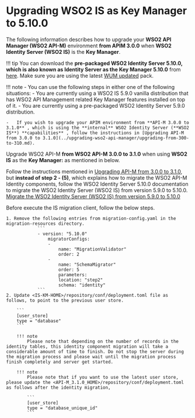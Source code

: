 # Upgrading WSO2 IS as Key Manager to 5.10.0

The following information describes how to upgrade your **WSO2 API Manager (WSO2 API-M)** environment **from APIM 3.0.0** when **WSO2 Identity Server (WSO2 IS)** is the **Key Manager**.

!!! tip
    You can download the **pre-packaged WSO2 Identity Server 5.10.0, which is also known as Identity Server as the Key Manager 5.10.0** from [here](https://wso2.com/api-management/install/key-manager/). Make sure you are using the latest [WUM updated](https://docs.wso2.com/display/updates/Getting+Started) pack.

!!! note
    -   You can use the following steps in either one of the following situations:
        -   You are currently using a WSO2 IS 5.9.0 vanilla distribution that has WSO2 API Management related Key Manager features installed on top of it.
        -   You are currently using a pre-packaged WSO2 Identity Server 5.9.0 distribution.

    -   If you wish to upgrade your APIM environment from **API-M 3.0.0 to 3.1.0** , which is using the **internal** WSO2 Identity Server (**WSO2 IS**) **capabilities** , follow the instructions in [Upgrading API-M from 3.0.0 to 3.1.0](../upgrading-wso2-api-manager/upgrading-from-300-to-310.md).


Upgrade WSO2 API-M **from WSO2 API-M 3.0.0 to 3.1.0** when using **WSO2 IS** as the **Key Manager:** as mentioned in below.

Follow the instructions mentioned in [Upgrading API-M from 3.0.0 to 3.1.0](../upgrading-wso2-api-manager/upgrading-from-300-to-310.md), 
but **instead of step 2 - (5)**, which explains how to migrate the WSO2 API-M Identity components, 
follow the WSO2 Identity Server 5.10.0 documentation to migrate the WSO2 Identity Server (WSO2 IS) from version 5.9.0 to 5.10.0.
[Migrate the WSO2 Identity Server (WSO2 IS) from version 5.9.0 to 5.10.0](https://is.docs.wso2.com/en/5.10.0/setup/migrating-to-5100/)

Before execute the IS migration client, follow the below steps.

    1. Remove the following entries from migration-config.yaml in the migration-resources directory.
                ```
                - version: "5.10.0"
                    migratorConfigs:
                    -
                        name: "MigrationValidator"
                        order: 2
                    -
                        name: "SchemaMigrator"
                        order: 5
                        parameters:
                        location: "step2"
                        schema: "identity"
                ```
    2. Update <IS-KM-HOME>/repository/conf/deployment.toml file as follows, to point to the previous user store.
    
        ```
        [user_store]
        type = "database"
        ```

        !!! note
            Please note that depending on the number of records in the identity tables, this identity component migration will take a considerable amount of time to finish. Do not stop the server during the migration process and please wait until the migration process finish completely and server get started.

        !!! note
            Please note that if you want to use the latest user store, please update the <API-M_3.1.0_HOME>/repository/conf/deployment.toml as follows after the identity migration,

            ```
            [user_store]
            type = "database_unique_id"
            ```










    